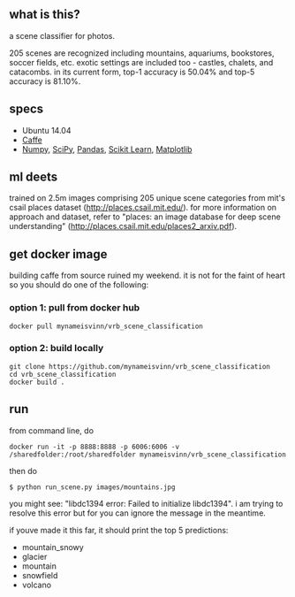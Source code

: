 ## what is this?
a scene classifier for photos. 

205 scenes are recognized including mountains, aquariums, bookstores, soccer fields, etc. exotic settings are included too - castles, chalets, and catacombs. in its current form, top-1 accuracy is 50.04% and top-5 accuracy is 81.10%. 

## specs
* Ubuntu 14.04
* [Caffe](http://caffe.berkeleyvision.org/)
* [Numpy](http://www.numpy.org/), [SciPy](https://www.scipy.org/), [Pandas](http://pandas.pydata.org/), [Scikit Learn](http://scikit-learn.org/), [Matplotlib](http://matplotlib.org/)

## ml deets
trained on 2.5m images comprising 205 unique scene categories from mit's csail places dataset (http://places.csail.mit.edu/). for more information on approach and dataset, refer to "places: an image database for deep scene understanding" (http://places.csail.mit.edu/places2_arxiv.pdf).


## get docker image

building caffe from source ruined my weekend. it is not for the faint of heart so you should do one of the following:

### option 1: pull from docker hub

```
docker pull mynameisvinn/vrb_scene_classification
```

### option 2: build locally
```
git clone https://github.com/mynameisvinn/vrb_scene_classification
cd vrb_scene_classification
docker build .
```

## run

from command line, do

```
docker run -it -p 8888:8888 -p 6006:6006 -v /sharedfolder:/root/sharedfolder mynameisvinn/vrb_scene_classification
```

then do

```
$ python run_scene.py images/mountains.jpg
```

you might see: "libdc1394 error: Failed to initialize libdc1394". i am trying to resolve this error but for you can ignore the message in the meantime. 

if youve made it this far, it should print the top 5 predictions: 

* mountain_snowy
* glacier
* mountain
* snowfield
* volcano
